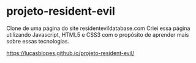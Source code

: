# projeto-resident-evil
Clone de uma página do site residentevildatabase.com
Criei essa página utilizando Javascript, HTML5 e CSS3 com o propósito de aprender mais sobre essas tecnologias.

https://lucasblopes.github.io/projeto-resident-evil/
